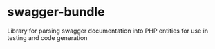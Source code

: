 # swagger-bundle
Library for parsing swagger documentation into PHP entities for use in testing and code generation 
